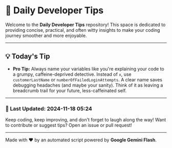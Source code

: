 
# 🌟 Daily Developer Tips

Welcome to the **Daily Developer Tips** repository! This space is dedicated to providing concise, practical, and often witty insights to make your coding journey smoother and more enjoyable.

---

## 💡 Today's Tip

- **Pro Tip:**  Always name your variables like you're explaining your code to a grumpy, caffeine-deprived detective.  Instead of `x`, use `customerLastName` or `numberOfFailedLoginAttempts`.  A clear name saves debugging headaches (and maybe your sanity).  Think of it as leaving a breadcrumb trail for your future, less-caffeinated self.

---

### 📅 Last Updated: 2024-11-18 05:24

Keep coding, keep improving, and don't forget to laugh along the way! Want to contribute or suggest tips? Open an issue or pull request!

---

Made with ❤️ by an automated script powered by **Google Gemini Flash**.
